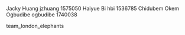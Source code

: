 Jacky Huang jzhuang 1575050
Haiyue Bi hbi 1536785
Chidubem Okem Ogbudibe ogbudibe 1740038

team_london_elephants